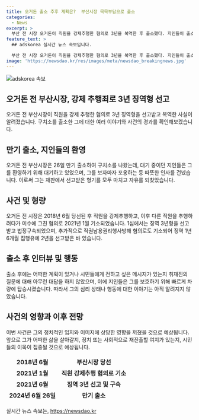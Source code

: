 ```yaml
---
title: 오거돈 출소 추후 계획은?  부산시장 묵묵부답으로 출소
categories:
  - News
excerpt: >
  부산 전 시장 오거돈이 직원을 강제추행한 혐의로 3년을 복역한 후 출소했다. 지인들이 출소를 축하하며 인사를 나누는 가운데, 오 전 시장은 어떠한 계획도 공개하지 않았고 취재진의 질문에도 대답을 하지 않았다. 2018년 6월 시장으로 당선된 이후, 직원을 강제추행한 혐의로 기소돼 3년형을 선고받고 법정구속됐으며, 추가적으로 직권남용권리행사방해 혐의로도 기소돼 유죄 판결을 받은 바 있다.
feature_text: >
  ## adskorea 실시간 뉴스 속보입니다.

  부산 전 시장 오거돈이 직원을 강제추행한 혐의로 3년을 복역한 후 출소했다. 지인들이 출소를 축하하며 인사를 나누는 가운데, 오 전 시장은 어떠한 계획도 공개하지 않았고 취재진의 질문에도 대답을 하지 않았다. 2018년 6월 시장으로 당선된 이후, 직원을 강제추행한 혐의로 기소돼 3년형을 선고받고 법정구속됐으며, 추가적으로 직권남용권리행사방해 혐의로도 기소돼 유죄 판결을 받은 바 있다.
image: 'https://newsdao.kr/res/images/meta/newsdao_breakingnews.jpg'
---
```


<p><img src="https://newsdao.kr/res/images/meta/newsdao_breakingnews.jpg" alt="adskorea 속보" /></p>

<h2 data-ke-size="size26">오거돈 전 부산시장, 강제 추행죄로 3년 징역형 선고</h2>

<p data-ke-size="size16">오거돈 전 부산시장이 직원을 강제 추행한 혐의로 3년 징역형을 선고받고 복역한 사실이 알려졌습니다. 구치소를 출소한 그에 대한 여러 이야기와 사건의 경과를 확인해보겠습니다.</p>

<h2 data-ke-size="size26">만기 출소, 지인들의 환영</h2>

<p data-ke-size="size16">오거돈 전 부산시장은 26일 만기 출소하여 구치소를 나왔는데, 대기 중이던 지인들은 그를 환영하기 위해 대기하고 있었으며, 그를 보자마자 포옹하는 등 따뜻한 인사를 건넸습니다. 이로써 그는 재판에서 선고받은 형기를 모두 마치고 자유를 되찾았습니다.</p>

<h2 data-ke-size="size26">사건 및 형량</h2>

<p data-ke-size="size16">오거돈 전 시장은 2018년 6월 당선된 후 직원을 강제추행하고, 이후 다른 직원을 추행하려다가 미수에 그친 혐의로 2021년 1월 기소되었습니다. 1심에서는 징역 3년형을 선고받고 법정구속되었으며, 추가적으로 직권남용권리행사방해 혐의로도 기소되어 징역 1년 6개월 집행유예 2년을 선고받은 바 있습니다.</p>

<h2 data-ke-size="size26">출소 후 인터뷰 및 행동</h2>

<p data-ke-size="size16">출소 후에는 어떠한 계획이 있거나 시민들에게 전하고 싶은 메시지가 있는지 취재진의 질문에 대해 아무런 대답을 하지 않았으며, 이에 지인들은 그를 보호하기 위해 빠르게 차량에 탑승시켰습니다. 따라서 그의 심리 상태나 행동에 대한 이야기는 아직 알려지지 않았습니다.</p>

<h2 data-ke-size="size26">사건의 영향과 이후 전망</h2>

<p data-ke-size="size16">이번 사건은 그의 정치적인 입지와 이미지에 상당한 영향을 끼쳤을 것으로 예상됩니다. 앞으로 그가 어떠한 삶을 살아갈지, 정치 또는 사회적으로 재진출할 여지가 있는지, 시민들의 이목이 집중될 것으로 예상됩니다.</p>

<table>
<thead>
<tr>
<td style="text-align: center; height: 17px;"><b>2018년 6월</b></td>
<td style="text-align: center; height: 17px;"><b>부산시장 당선</b></td>
</tr>
<tr>
<td style="text-align: center; height: 17px;"><b>2021년 1월</b></td>
<td style="text-align: center; height: 17px;"><b>직원 강제추행 혐의로 기소</b></td>
</tr>
<tr>
<td style="text-align: center; height: 17px;"><b>2021년 6월</b></td>
<td style="text-align: center; height: 17px;"><b>징역 3년 선고 및 구속</b></td>
</tr>
<tr>
<td style="text-align: center; height: 17px;"><b>2024년 6월 26일</b></td>
<td style="text-align: center; height: 17px;"><b>만기 출소</b></td>
</tr>
</thead>
</table>
실시간 뉴스 속보는, <a href="https://newsdao.kr" rel="dofollow">https://newsdao.kr</a>


